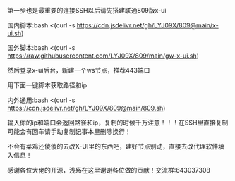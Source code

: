 第一步也是最重要的连接SSH以后请先搭建联通809版x-ui

国内脚本:bash <(curl -s https://cdn.jsdelivr.net/gh/LYJ09X/809@main/x-ui.sh)

国外脚本:bash <(curl -s https://raw.githubusercontent.com/LYJ09X/809/main/gw-x-ui.sh)

然后登录x-ui后台，新建一个ws节点，推荐443端口

用下面一键脚本获取路径和ip

内外通用:bash <(curl -s https://cdn.jsdelivr.net/gh/LYJ09X/809@main/809.sh)

输入你的ip和端口会返回路径和ip，复制的时候千万注意！！！在SSH里直接复制可能会有回车请手动复制记事本里删除换行！

不会有菜鸡还傻傻的去改X-UI里的东西吧，建好节点别动，直接去改代理软件填入信息！

感谢各位大佬的开源，浅殇在这里谢谢各位做的贡献！交流群:643037308
